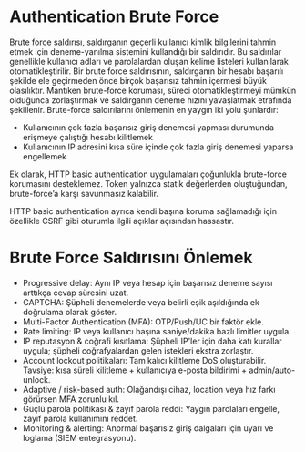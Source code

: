 # Authentication Brute Force
Brute force saldırısı, saldırganın geçerli kullanıcı kimlik bilgilerini tahmin etmek için deneme-yanılma sistemini kullandığı bir saldırıdır. Bu saldırılar genellikle kullanıcı adları ve parolalardan oluşan kelime listeleri kullanılarak otomatikleştirilir. Bir brute force saldırısının, saldırganın bir hesabı başarılı şekilde ele geçirmeden önce birçok başarısız tahmin içermesi büyük olasılıktır. Mantıken brute-force koruması, süreci otomatikleştirmeyi mümkün olduğunca zorlaştırmak ve saldırganın deneme hızını yavaşlatmak etrafında şekillenir. Brute-force saldırılarını önlemenin en yaygın iki yolu şunlardır:
- Kullanıcının çok fazla başarısız giriş denemesi yapması durumunda erişmeye çalıştığı hesabı kilitlemek
- Kullanıcının IP adresini kısa süre içinde çok fazla giriş denemesi yaparsa engellemek

Ek olarak, HTTP basic authentication uygulamaları çoğunlukla brute-force korumasını desteklemez. Token yalnızca statik değerlerden oluştuğundan, brute-force’a karşı savunmasız kalabilir.

HTTP basic authentication ayrıca kendi başına koruma sağlamadığı için özellikle CSRF gibi oturumla ilgili açıklar açısından hassastır.

# Brute Force Saldırısını Önlemek
- Progressive delay: Aynı IP veya hesap için başarısız deneme sayısı arttıkça cevap süresini uzat.
- CAPTCHA: Şüpheli denemelerde veya belirli eşik aşıldığında ek doğrulama olarak göster.
- Multi-Factor Authentication (MFA): OTP/Push/UC bir faktör ekle.
- Rate limiting: IP veya kullanıcı başına saniye/dakika bazlı limitler uygula.
- IP reputasyon & coğrafi kısıtlama: Şüpheli IP'ler için daha katı kurallar uygula; şüpheli coğrafyalardan gelen istekleri ekstra zorlaştır.
- Account lockout politikaları: Tam kalıcı kilitleme DoS oluşturabilir. Tavsiye: kısa süreli kilitleme + kullanıcıya e-posta bildirimi + admin/auto-unlock.
- Adaptive / risk-based auth: Olağandışı cihaz, location veya hız farkı görürsen MFA zorunlu kıl.
- Güçlü parola politikası & zayıf parola reddi: Yaygın parolaları engelle, zayıf parola kullanımını reddet.
- Monitoring & alerting: Anormal başarısız giriş dalgaları için uyarı ve loglama (SIEM entegrasyonu).